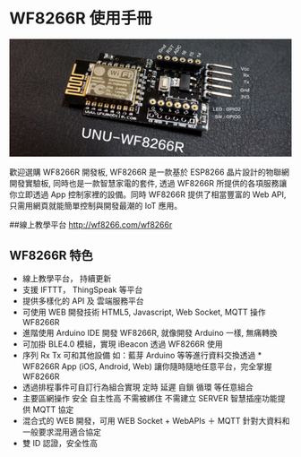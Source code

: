 WF8266R 使用手冊 
=======

![](intro1200.jpg)

歡迎選購 WF8266R 開發板, WF8266R 是一款基於 ESP8266 晶片設計的物聯網開發實驗板, 同時也是一款智慧家電的套件, 透過 WF8266R 所提供的各項服務讓你立即透過 App 控制家裡的設備。同時 WF8266R 提供了相當豐富的 Web API, 只需用網頁就能簡單控制與開發最潮的 IoT 應用。

##線上教學平台
http://wf8266.com/wf8266r


## WF8266R 特色


* 線上教學平台， 持續更新
* 支援 IFTTT， ThingSpeak 等平台
* 提供多樣化的 API 及 雲端服務平台
* 可使用 WEB 開發技術 HTML5, Javascript, Web Socket, MQTT 操作 WF8266R
* 進階使用 Arduino IDE 開發 WF8266R, 就像開發 Arduino 一樣, 無痛轉換
* 可加掛 BLE4.0 模組，實現 iBeacon 透過 WF8266R 使用
* 序列 Rx Tx 可和其他設備 如：藍芽 Arduino 等等進行資料交換透過 * WF8266R App (iOS, Android, Web) 讓你隨時隨地任意平台，完全掌握 WF8266R
* 透過排程事件可自訂行為組合實現 定時 延遲 自鎖 循環 等任意組合
* 主要區網操作 安全 自主性高 不需被綁住 不需建立 SERVER 智慧插座功能提供 MQTT 協定
* 混合式的 WEB 開發，可用 WEB Socket + WebAPIs ＋ MQTT 針對大資料和一般要求混用適合協定
* 雙 ID 認證，安全性高

